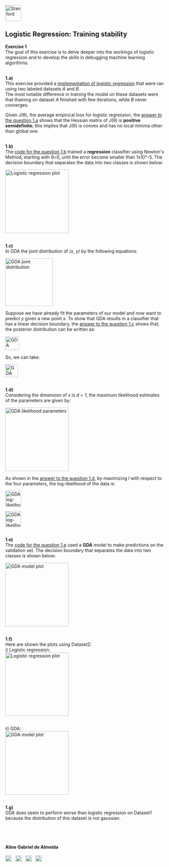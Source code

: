 
<a href="https://i.dlpng.com/static/png/498606_preview.png"><img src="https://i.dlpng.com/static/png/498606_preview.png" title="Stanford" alt="Stanford" height="50"></a>

## Logistic Regression: Training stability
  
**Exercise 1**  
The goal of this exercise is to delve deeper into the workings of logistic regression and to develop the skills in debugging machine learning algorithms.

&nbsp;  
**1.a)**  
This exercise provided a [implementation of logistic regression]() that were ran using two labeled datasets *A* and *B*.  
The most notable difference in training the model on these datasets were that thaining on dataset *A* finished with few iterations, while *B* never converges.



Given J(θ), the average empirical loss for logistic regression, the [answer to the question 1.a](https://github.com/AlmeidaAlin3/MachineLearning/blob/master/ProblemSet1/Exercise1/ex1_a.md) shows that the Hessian matrix of J(θ) is **positive semidefinite**; this implies that J(θ) is convex and has no local minima other than global one.  

&nbsp;  
**1.b)**  
The [code for the question 1.b](https://github.com/AlmeidaAlin3/MachineLearning/blob/master/ProblemSet1/Exercise1/ex1_b.ipynb) trained a **regression** classifier using Newton's Method, starting with θ=0, until the error become smaller than 1x10^-5. The decision boundary that separates the data into two classes is shown below:  

<a href="https://github.com/AlmeidaAlin3/MachineLearning/blob/master/ProblemSet1/Exercise1/img/1b_plot.png"><img src="https://github.com/AlmeidaAlin3/MachineLearning/blob/master/ProblemSet1/Exercise1/img/1b_plot.png" title="Logistic regression plot" alt="Logistic regression plot" height="200"></a>

&nbsp;  
**1.c)**  
In GDA the joint distribution of *(x, y)* by the following equations:

<a href="https://github.com/AlmeidaAlin3/MachineLearning/blob/master/ProblemSet1/Exercise1/img/GDA.png"><img src="https://github.com/AlmeidaAlin3/MachineLearning/blob/master/ProblemSet1/Exercise1/img/GDA.png" title="GDA joint distribution" alt="GDA joint distribution" height="150"></a>

Suppose we have already fit the parameters of our model and now want to predict *y* given a new point *x*. To show that GDA results in a classifier that has a linear decision boundary, the [answer to the question 1.c](https://github.com/AlmeidaAlin3/MachineLearning/blob/master/ProblemSet1/Exercise1/ex1_c.md) shows that,  the posterior distribution can be written as:  

<a href="https://github.com/AlmeidaAlin3/MachineLearning/blob/master/ProblemSet1/Exercise1/img/GDAposterior.png"><img src="https://github.com/AlmeidaAlin3/MachineLearning/blob/master/ProblemSet1/Exercise1/img/GDAposterior.png" title="GDA posterior distribution" alt="GDA posterior distribution" height="43"></a>

So, we can take:  

<a href="https://github.com/AlmeidaAlin3/MachineLearning/blob/master/ProblemSet1/Exercise1/img/GDAtheta.png"><img src="https://github.com/AlmeidaAlin3/MachineLearning/blob/master/ProblemSet1/Exercise1/img/GDAtheta.png" title="GDA theta" alt="GDA theta" height="40"></a>
 

&nbsp;  
**1.d)**  
Considering the dimension of *x* is *d = 1*, the maximum likelihood estimates of the parameters are given by:  

<a href="https://github.com/AlmeidaAlin3/MachineLearning/blob/master/ProblemSet1/Exercise1/img/GDA_likelihood_params.png"><img src="https://github.com/AlmeidaAlin3/MachineLearning/blob/master/ProblemSet1/Exercise1/img/GDA_likelihood_params.png" title="GDA likelihood parameters" alt="GDA likelihood parameters" height="200"></a>

As shown in the [answer to the question 1.d](https://github.com/AlmeidaAlin3/MachineLearning/blob/master/ProblemSet1/Exercise1/ex1_d.md), by maximizing *l* with respect to the four parameters, the log-likelihood of the data is:  

<a href="https://github.com/AlmeidaAlin3/MachineLearning/blob/master/ProblemSet1/Exercise1/img/GDA_log_likelihood.png"><img src="https://github.com/AlmeidaAlin3/MachineLearning/blob/master/ProblemSet1/Exercise1/img/GDA_log_likelihood.png" title="GDA log-likelihood" alt="GDA log-likelihood" height="50"></a>

<a href="https://github.com/AlmeidaAlin3/MachineLearning/blob/master/ProblemSet1/Exercise1/img/GDA_log_likelihood_sums.png"><img src="https://github.com/AlmeidaAlin3/MachineLearning/blob/master/ProblemSet1/Exercise1/img/GDA_log_likelihood_sums.png" title="GDA log-likelihood" alt="GDA log-likelihood" height="50"></a>

&nbsp;  
**1.e)**  
The [code for the question 1.e](https://github.com/AlmeidaAlin3/MachineLearning/blob/master/ProblemSet1/Exercise1/ex1_e.ipynb) used a **GDA** model to make predictions on the validation set. The decision boundary that separates the data into two classes is shown below:  

<a href="https://github.com/AlmeidaAlin3/MachineLearning/blob/master/ProblemSet1/Exercise1/img/1e_plot.png"><img src="https://github.com/AlmeidaAlin3/MachineLearning/blob/master/ProblemSet1/Exercise1/img/1e_plot.png" title="GDA model plot" alt="GDA model plot" height="200"></a>

&nbsp;  
**1.f)**  
Here are shown the plots using Dataset2:  
i) Logistic regression:  
<a href="https://github.com/AlmeidaAlin3/MachineLearning/blob/master/ProblemSet1/Exercise1/img/1b_plot2.png"><img src="https://github.com/AlmeidaAlin3/MachineLearning/blob/master/ProblemSet1/Exercise1/img/1b_plot2.png" title="Logistic regression plot" alt="Logistic regression plot" height="200"></a>

&nbsp;  
ii) GDA:  
<a href="https://github.com/AlmeidaAlin3/MachineLearning/blob/master/ProblemSet1/Exercise1/img/1e_plot2.png"><img src="https://github.com/AlmeidaAlin3/MachineLearning/blob/master/ProblemSet1/Exercise1/img/1e_plot2.png" title="GDA model plot" alt="GDA model plot" height="200"></a>

&nbsp;  
**1.g)**  
GDA does seem to perform worse than logistic regression on Dataset1 because the distribution of this dataset is not gaussian.

&nbsp;  
---

#### Aline Gabriel de Almeida  
<a href="https://www.linkedin.com/in/alinegalmeida/"><img src="https://cdn3.iconfinder.com/data/icons/logos-and-brands-adobe/512/201_Linkedin-512.png" title="Linkedin: alinegalmeida" alt="https://www.linkedin.com/in/alinegalmeida/" height="20"></a>
&nbsp; <a href="https://www.kaggle.com/almeidaalin3"><img src="https://cdn3.iconfinder.com/data/icons/logos-and-brands-adobe/512/189_Kaggle-512.png" title="Kaggle: almeidaalin3" alt="https://www.kaggle.com/almeidaalin3" height="20"></a>
&nbsp; <a href="mailto:aline.gabriel.almeida@gmail.com"><img src="https://cdn3.iconfinder.com/data/icons/logos-and-brands-adobe/512/147_Gmail-512.png" title="aline.gabriel.almeida@gmail.com" alt="aline.gabriel.almeida@gmail.com" height="20"></a>
&nbsp; <a href="https://github.com/AlmeidaAlin3/"><img src="https://cdn3.iconfinder.com/data/icons/logos-and-brands-adobe/512/142_Github-512.png" title="Github: AlmeidaAlin3" alt="https://github.com/AlmeidaAlin3/" height="20"></a> 
